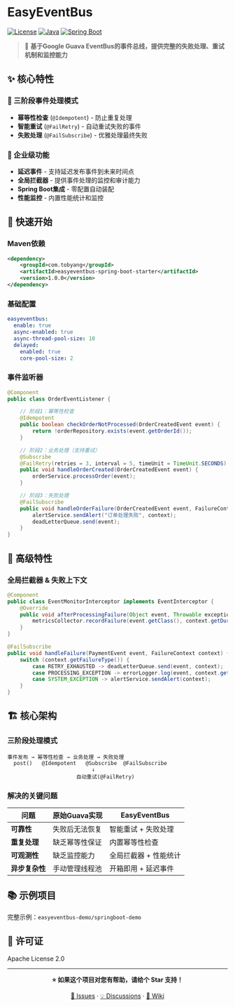 # EasyEventBus

[![License](https://img.shields.io/badge/License-Apache%202.0-blue.svg)](https://opensource.org/licenses/Apache-2.0)
[![Java](https://img.shields.io/badge/Java-8+-orange.svg)](https://www.oracle.com/java/)
[![Spring Boot](https://img.shields.io/badge/Spring%20Boot-2.x%2F3.x-green.svg)](https://spring.io/projects/spring-boot)

> 🚀 **基于Google Guava EventBus的事件总线，提供完整的失败处理、重试机制和监控能力** 

## ✨ 核心特性

### 🎯 三阶段事件处理模式
- **幂等性检查** (`@Idempotent`) - 防止重复处理
- **智能重试** (`@FailRetry`) - 自动重试失败的事件
- **失败处理** (`@FailSubscribe`) - 优雅处理最终失败

### 🔧 企业级功能
- **延迟事件** - 支持延迟发布事件到未来时间点
- **全局拦截器** - 提供事件处理的监控和审计能力
- **Spring Boot集成** - 零配置自动装配
- **性能监控** - 内置性能统计和监控

## 🚀 快速开始

### Maven依赖

```xml
<dependency>
    <groupId>com.tobyang</groupId>
    <artifactId>easyeventbus-spring-boot-starter</artifactId>
    <version>1.0.0</version>
</dependency>
```

### 基础配置

```yaml
easyeventbus:
  enable: true
  async-enabled: true
  async-thread-pool-size: 10
  delayed:
    enabled: true
    core-pool-size: 2
```

### 事件监听器

```java
@Component
public class OrderEventListener {

    // 阶段1：幂等性检查
    @Idempotent
    public boolean checkOrderNotProcessed(OrderCreatedEvent event) {
        return !orderRepository.exists(event.getOrderId());
    }

    // 阶段2：业务处理（支持重试）
    @Subscribe
    @FailRetry(retries = 3, interval = 5, timeUnit = TimeUnit.SECONDS)
    public void handleOrderCreated(OrderCreatedEvent event) {
        orderService.processOrder(event);
    }

    // 阶段3：失败处理
    @FailSubscribe
    public void handleOrderFailure(OrderCreatedEvent event, FailureContext context) {
        alertService.sendAlert("订单处理失败", context);
        deadLetterQueue.send(event);
    }
}
```

## 🎨 高级特性

### 全局拦截器 & 失败上下文

```java
@Component
public class EventMonitorInterceptor implements EventInterceptor {
    @Override
    public void afterProcessingFailure(Object event, Throwable exception, InterceptorContext context) {
        metricsCollector.recordFailure(event.getClass(), context.getDuration());
    }
}

@FailSubscribe
public void handleFailure(PaymentEvent event, FailureContext context) {
    switch (context.getFailureType()) {
        case RETRY_EXHAUSTED -> deadLetterQueue.send(event, context);
        case PROCESSING_EXCEPTION -> errorLogger.log(event, context.getFailureCause());
        case SYSTEM_EXCEPTION -> alertService.sendAlert(context);
    }
}
```

## 🏗️ 核心架构

### 三阶段处理模式
```
事件发布 → 幂等性检查 → 业务处理 → 失败处理
  post()   @Idempotent   @Subscribe  @FailSubscribe
                           ↓
                      自动重试(@FailRetry)
```

### 解决的关键问题
| 问题 | 原始Guava实现 | EasyEventBus |
|------|-----------|-------------|
| **可靠性** | 失败后无法恢复   | 智能重试 + 失败处理 |
| **重复处理** | 缺乏幂等性保证   | 内置幂等性检查 |
| **可观测性** | 缺乏监控能力    | 全局拦截器 + 性能统计 |
| **异步复杂性** | 手动管理线程池   | 开箱即用 + 延迟事件 |


## 📚 示例项目

完整示例：`easyeventbus-demo/springboot-demo`

## 📄 许可证

Apache License 2.0

---

<div align="center">

**⭐ 如果这个项目对您有帮助，请给个 Star 支持！**

[🐛 Issues](../../issues) · [💡 Discussions](../../discussions) · [📖 Wiki](../../wiki)

</div>
